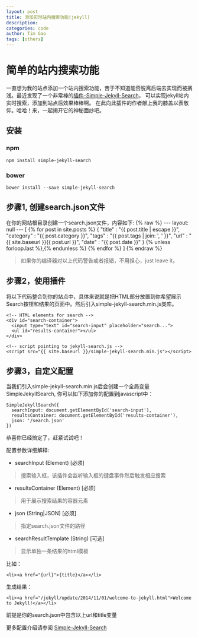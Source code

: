 ```yaml
---
layout: post
title: 添加实时站内搜索功能(jekyll)
description: 
categories: code
author: Tim Gao
tags: [others]
---
```

# 简单的站内搜索功能

一直想为我的站点添加一个站内搜索功能，苦于不知道能否脱离后端去实现而被搁浅。最近发现了一个非常棒的[插件-Simple-Jekyll-Search](https://github.com/christian-fei/Simple-Jekyll-Search)，
可以实现jekyll站内实时搜索，添加到站点后效果棒棒啊。
在此向此插件的作者献上我的膝盖以表敬仰。哈哈！来，一起揭开它的神秘面纱吧。

## 安装

### npm

    npm install simple-jekyll-search

### bower

    bower install --save simple-jekyll-search

## 步骤1, 创建search.json文件

在你的网站根目录创建一个search.json文件，内容如下:
     {% raw %}
    ---
    layout: null
    ---
    [
      {% for post in site.posts %}
        {
          "title"    : "{{ post.title | escape }}",
          "category" : "{{ post.category }}",
          "tags"     : "{{ post.tags | join: ', ' }}",
          "url"      : "{{ site.baseurl }}{{ post.url }}",
          "date"     : "{{ post.date }}"
        } {% unless forloop.last %},{% endunless %}
      {% endfor %}
    ]
     {% endraw %}
> 如果你的编译器对以上代码警告或者报错，不用担心，just leave it。

## 步骤2，使用插件

将以下代码整合到你的站点中，具体来说就是把HTML部分放置到你希望展示Search按钮和结果的页面中。然后引入simple-jekyll-search.min.js类库。

    <!-- HTML elements for search -->
    <div id="search-container">
      <input type="text" id="search-input" placeholder="search...">
      <ul id="results-container"></ul>
    </div>

    <!-- script pointing to jekyll-search.js -->
    <script src="{{ site.baseurl }}/simple-jekyll-search.min.js"></script>

## 步骤3，自定义配置

当我们引入simple-jekyll-search.min.js后会创建一个全局变量SimpleJekyllSearch, 你可以如下添加你的配置到javascript中：

    SimpleJekyllSearch({
      searchInput: document.getElementById('search-input'),
      resultsContainer: document.getElementById('results-container'),
      json: '/search.json'
    })

恭喜你已经搞定了，赶紧试试吧！

配置参数详细解释:

* searchInput (Element) [必须]
> 搜索输入框，该插件会监听输入框的键盘事件然后触发相应搜索

* resultsContainer (Element) [必须]
> 用于展示搜索结果的容器元素

* json (String|JSON) [必须]
> 指定search.json文件的路径

* searchResultTemplate (String) [可选]
> 显示单独一条结果的html模板

比如：

    <li><a href="{url}">{title}</a></li>

生成结果：

    <li><a href="/jekyll/update/2014/11/01/welcome-to-jekyll.html">Welcome to Jekyll!</a></li>

前提是你的search.json中包含以上url和title变量

更多配置介绍请参阅 [Simple-Jekyll-Search](https://github.com/christian-fei/Simple-Jekyll-Search/)